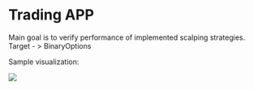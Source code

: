 # Trading APP
Main goal is to verify performance of implemented scalping strategies. Target - > BinaryOptions

Sample visualization: 

![](test_gif2.gif)
